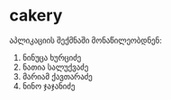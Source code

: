 # cakery

აპლიკაციის შექმნაში მონაწილეობდნენ:
1. ნინუცა ხურციძე
2. ნათია სალუქვაძე
3. მარიამ ქავთარაძე
4. ნინო ჯაჯანიძე